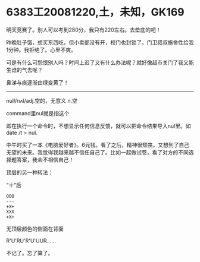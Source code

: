 # 6383工20081220,土，未知，GK169

明天竞赛了。别人可以考到280分，我只有220左右。去垫底的吧！

昨晚肚子饿，想买东西吃，但小卖部没有开，校门也封锁了。门卫叔叔施舍性给我1分钟。我拒绝了。心里不爽。

可是有什么可怨恨别人吗？时间上迟了又有什么办法呢？就好像超市关门了我又能生谁的气去呢？

鼻涕与痰逐渐由绿变黄了！

----

null/nʌl/adj.空的，无意义 n.空

command里nul就是指这个

即在执行一个命令时，不想显示任何信息反馈，就可以把命令结果导入nul里。如date /t > nul.

中午时买了一本《电脑爱好者》。6元钱。看了之后，精神很颓丧。又想到了自己无望的未来。我觉得我越来越不信任自己了。比如一起做试卷，看了对方的不同选择题答案，我会不相信自己！

顶层的另一种转法：

“十“后

    OOO
    ---
    +X+
    XXX
    +X+
    
无顶层颜色的侧面在背面

R'U'RU'R'U'UUR……

不记了。忘了算了。
